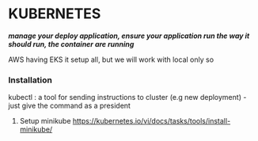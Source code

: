 # KUBERNETES
***manage your deploy application, ensure your application run the way it should run, the container are running***

AWS having EKS it setup all, but we will work with local only so

### Installation
kubectl : a tool for sending instructions to cluster (e.g new deployment) - just give the command as a president

1. Setup minikube https://kubernetes.io/vi/docs/tasks/tools/install-minikube/

